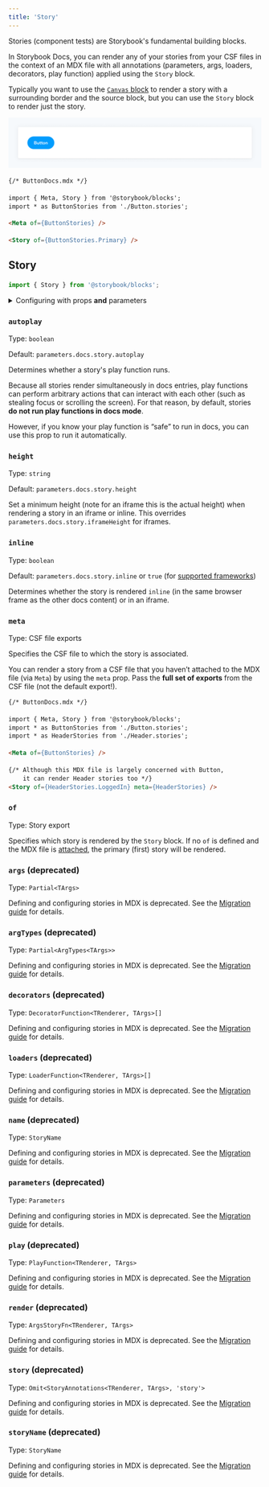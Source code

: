```yaml
---
title: 'Story'
---
```


Stories (component tests) are Storybook's fundamental building blocks.

In Storybook Docs, you can render any of your stories from your CSF files in the context of an MDX file with all annotations (parameters, args, loaders, decorators, play function) applied using the `Story` block.

<div class="aside">

Typically you want to use the [`Canvas` block](./doc-block-canvas.md) to render a story with a surrounding border and the source block, but you can use the `Story` block to render just the story.

</div>

![Screenshot of Story block](./doc-block-story.png)

<!-- prettier-ignore-start -->
```md
{/* ButtonDocs.mdx */}

import { Meta, Story } from '@storybook/blocks';
import * as ButtonStories from './Button.stories';

<Meta of={ButtonStories} />

<Story of={ButtonStories.Primary} />
```
<!-- prettier-ignore-end -->

## Story

```js
import { Story } from '@storybook/blocks';
```

<details>
<summary>Configuring with props <strong>and</strong> parameters</summary>

ℹ️ Like most blocks, the `Story` block is configured with props in MDX. Many of those props derive their default value from a corresponding [parameter](../writing-stories/parameters.md) in the block's namespace, `parameters.docs.story`.

The following `autoplay` configurations are equivalent:

<!-- prettier-ignore-start -->

<CodeSnippets
  paths={[
    'angular/api-doc-block-story-parameter.ts.mdx',
    'web-components/api-doc-block-story-parameter.js.mdx',
    'web-components/api-doc-block-story-parameter.ts.mdx',
    'common/api-doc-block-story-parameter.js.mdx',
    'common/api-doc-block-story-parameter.ts.mdx',
  ]}
/>

<!-- prettier-ignore-end -->

<!-- prettier-ignore-start -->
```md
{/* ButtonDocs.mdx */}

<Story of={ButtonStories.Basic} autoplay />
```
<!-- prettier-ignore-end -->

The example above applied the parameter at the [story](../writing-stories/parameters.md#story-parameters) level, but it could also be applied at the [component](../writing-stories/parameters.md#component-parameters) (or meta) level or [project](../writing-stories/parameters.md#global-parameters) level.

</details>

### `autoplay`

Type: `boolean`

Default: `parameters.docs.story.autoplay`

Determines whether a story's play function runs.

Because all stories render simultaneously in docs entries, play functions can perform arbitrary actions that can interact with each other (such as stealing focus or scrolling the screen). For that reason, by default, stories **do not run play functions in docs mode**.

However, if you know your play function is “safe” to run in docs, you can use this prop to run it automatically.

### `height`

Type: `string`

Default: `parameters.docs.story.height`

Set a minimum height (note for an iframe this is the actual height) when rendering a story in an iframe or inline. This overrides `parameters.docs.story.iframeHeight` for iframes.

### `inline`

Type: `boolean`

Default: `parameters.docs.story.inline` or `true` (for [supported frameworks](../configure/frameworks-feature-support.md))

Determines whether the story is rendered `inline` (in the same browser frame as the other docs content) or in an iframe.

### `meta`

Type: CSF file exports

Specifies the CSF file to which the story is associated.

You can render a story from a CSF file that you haven’t attached to the MDX file (via `Meta`) by using the `meta` prop. Pass the **full set of exports** from the CSF file (not the default export!).

<!-- prettier-ignore-start -->
```md
{/* ButtonDocs.mdx */}

import { Meta, Story } from '@storybook/blocks';
import * as ButtonStories from './Button.stories';
import * as HeaderStories from './Header.stories';

<Meta of={ButtonStories} />

{/* Although this MDX file is largely concerned with Button,
    it can render Header stories too */}
<Story of={HeaderStories.LoggedIn} meta={HeaderStories} />
```
<!-- prettier-ignore-end -->

### `of`

Type: Story export

Specifies which story is rendered by the `Story` block. If no `of` is defined and the MDX file is [attached](./doc-block-meta.md#attached-vs-unattached), the primary (first) story will be rendered.

### `args` (deprecated)

Type: `Partial<TArgs>`

Defining and configuring stories in MDX is deprecated. See the [Migration guide](https://github.com/storybookjs/storybook/blob/next/MIGRATION.md#mdx-docs-files) for details.

### `argTypes` (deprecated)

Type: `Partial<ArgTypes<TArgs>>`

Defining and configuring stories in MDX is deprecated. See the [Migration guide](https://github.com/storybookjs/storybook/blob/next/MIGRATION.md#mdx-docs-files) for details.

### `decorators` (deprecated)

Type: `DecoratorFunction<TRenderer, TArgs>[]`

Defining and configuring stories in MDX is deprecated. See the [Migration guide](https://github.com/storybookjs/storybook/blob/next/MIGRATION.md#mdx-docs-files) for details.

### `loaders` (deprecated)

Type: `LoaderFunction<TRenderer, TArgs>[]`

Defining and configuring stories in MDX is deprecated. See the [Migration guide](https://github.com/storybookjs/storybook/blob/next/MIGRATION.md#mdx-docs-files) for details.

### `name` (deprecated)

Type: `StoryName`

Defining and configuring stories in MDX is deprecated. See the [Migration guide](https://github.com/storybookjs/storybook/blob/next/MIGRATION.md#mdx-docs-files) for details.

### `parameters` (deprecated)

Type: `Parameters`

Defining and configuring stories in MDX is deprecated. See the [Migration guide](https://github.com/storybookjs/storybook/blob/next/MIGRATION.md#mdx-docs-files) for details.

### `play` (deprecated)

Type: `PlayFunction<TRenderer, TArgs>`

Defining and configuring stories in MDX is deprecated. See the [Migration guide](https://github.com/storybookjs/storybook/blob/next/MIGRATION.md#mdx-docs-files) for details.

### `render` (deprecated)

Type: `ArgsStoryFn<TRenderer, TArgs>`

Defining and configuring stories in MDX is deprecated. See the [Migration guide](https://github.com/storybookjs/storybook/blob/next/MIGRATION.md#mdx-docs-files) for details.

### `story` (deprecated)

Type: `Omit<StoryAnnotations<TRenderer, TArgs>, 'story'>`

Defining and configuring stories in MDX is deprecated. See the [Migration guide](https://github.com/storybookjs/storybook/blob/next/MIGRATION.md#mdx-docs-files) for details.

### `storyName` (deprecated)

Type: `StoryName`

Defining and configuring stories in MDX is deprecated. See the [Migration guide](https://github.com/storybookjs/storybook/blob/next/MIGRATION.md#mdx-docs-files) for details.
